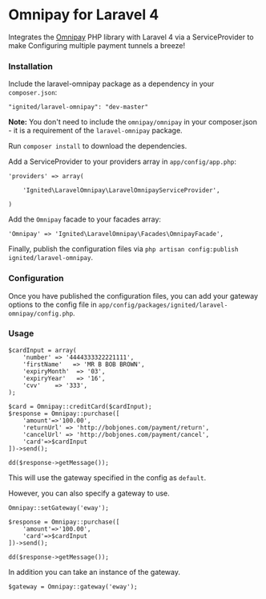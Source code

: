 Omnipay for Laravel 4
==============

Integrates the [Omnipay](https://github.com/adrianmacneil/omnipay) PHP library with Laravel 4 via a ServiceProvider to make Configuring multiple payment tunnels a breeze!

### Installation

Include the laravel-omnipay package as a dependency in your `composer.json`:

    "ignited/laravel-omnipay": "dev-master"
    
**Note:** You don't need to include the `omnipay/omnipay` in your composer.json - it is a requirement of the `laravel-omnipay` package.

Run `composer install` to download the dependencies.

Add a ServiceProvider to your providers array in `app/config/app.php`:

	'providers' => array(
		
		'Ignited\LaravelOmnipay\LaravelOmnipayServiceProvider',
	
	)

Add the `Omnipay` facade to your facades array:

	'Omnipay' => 'Ignited\LaravelOmnipay\Facades\OmnipayFacade',
	
Finally, publish the configuration files via `php artisan config:publish ignited/laravel-omnipay`.

### Configuration

Once you have published the configuration files, you can add your gateway options to the config file in `app/config/packages/ignited/laravel-omnipay/config.php`.

### Usage

    $cardInput = array(
        'number' => '4444333322221111',
        'firstName'   => 'MR B BOB BROWN',
        'expiryMonth'  => '03',
        'expiryYear'   => '16',
        'cvv'    => '333',
    );

    $card = Omnipay::creditCard($cardInput);
    $response = Omnipay::purchase([
        'amount'=>'100.00',
        'returnUrl' => 'http://bobjones.com/payment/return',
        'cancelUrl' => 'http://bobjones.com/payment/cancel',
        'card'=>$cardInput
    ])->send();

    dd($response->getMessage());
    
This will use the gateway specified in the config as `default`.

However, you can also specify a gateway to use.

    Omnipay::setGateway('eway');
    
    $response = Omnipay::purchase([
        'amount'=>'100.00',
        'card'=>$cardInput
    ])->send();

    dd($response->getMessage());
    
In addition you can take an instance of the gateway.

	$gateway = Omnipay::gateway('eway');
